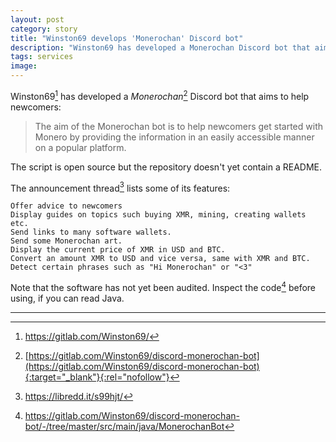 ```yaml
---
layout: post
category: story
title: "Winston69 develops 'Monerochan' Discord bot"
description: "Winston69 has developed a Monerochan Discord bot that aims to help newcomers."
tags: services
image: 
---
```


Winston69[^1] has developed a *Monerochan*[^2] Discord bot that aims to help newcomers:

> The aim of the Monerochan bot is to help newcomers get started with Monero by providing the information in an easily accessible manner on a popular platform.

The script is open source but the repository doesn't yet contain a README.

The announcement thread[^3] lists some of its features:


    Offer advice to newcomers
    Display guides on topics such buying XMR, mining, creating wallets etc.
    Send links to many software wallets.
    Send some Monerochan art.
    Display the current price of XMR in USD and BTC.
    Convert an amount XMR to USD and vice versa, same with XMR and BTC.
    Detect certain phrases such as "Hi Monerochan" or "<3"

Note that the software has not yet been audited. Inspect the code[^4] before using, if you can read Java.

---

[^1]: https://gitlab.com/Winston69/
[^2]: [https://gitlab.com/Winston69/discord-monerochan-bot](https://gitlab.com/Winston69/discord-monerochan-bot){:target="_blank"}{:rel="nofollow"}
[^3]: https://libredd.it/s99hjt/
[^4]: https://gitlab.com/Winston69/discord-monerochan-bot/-/tree/master/src/main/java/MonerochanBot
